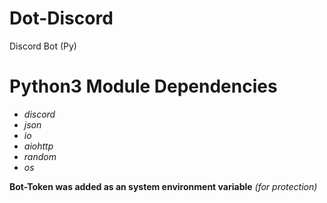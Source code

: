# Dot-Discord
Discord Bot (Py)

# Python3 Module Dependencies
* *discord*
* *json*
* *io*
* *aiohttp*
* *random*
* *os*

**Bot-Token was added as an system environment variable** *(for protection)*
